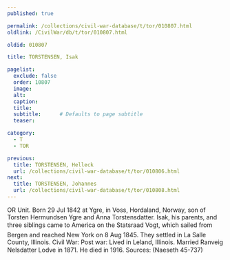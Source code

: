 ```yaml
---
published: true

permalink: /collections/civil-war-database/t/tor/010807.html
oldlink: /CivilWar/db/t/tor/010807.html

oldid: 010807

title: TORSTENSEN, Isak

pagelist:
  exclude: false
  order: 10807
  image: 
  alt:
  caption:
  title:
  subtitle:      # Defaults to page subtitle
  teaser:

category: 
  - T 
  - TOR

previous:
  title: TORSTENSEN, Helleck
  url: /collections/civil-war-database/t/tor/010806.html  
next:
  title: TORSTENSEN, Johannes
  url: /collections/civil-war-database/t/tor/010808.html   
---
```

OR Unit. Born 29 Jul 1842 at Ygre, in Voss, Hordaland, Norway, son of Torsten Hermundsen Ygre and Anna Torstensdatter. Isak, his parents, and three siblings came to America on the &#147;Statsraad Vogt&#148;, which sailed from Bergen and reached New York on 8 Aug 1845. They settled in La Salle County, Illinois. Civil War: Post war: Lived in Leland, Illinois. Married Ranveig Nelsdatter Lodve in 1871. He died in 1916. Sources: (Naeseth &#146;45-737)